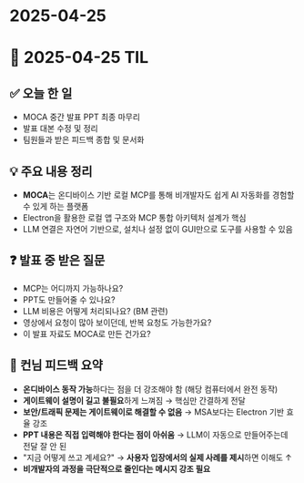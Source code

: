 # 2025-04-25

# 📆 2025-04-25 TIL

## ✅ 오늘 한 일

- MOCA 중간 발표 PPT 최종 마무리
- 발표 대본 수정 및 정리
- 팀원들과 받은 피드백 종합 및 문서화

## 💡 주요 내용 정리

- **MOCA**는 온디바이스 기반 로컬 MCP를 통해 비개발자도 쉽게 AI 자동화를 경험할 수 있게 하는 플랫폼
- Electron을 활용한 로컬 앱 구조와 MCP 통합 아키텍처 설계가 핵심
- LLM 연결은 자연어 기반으로, 설치나 설정 없이 GUI만으로 도구를 사용할 수 있음

## ❓ 발표 중 받은 질문

- MCP는 어디까지 가능하나요?
- PPT도 만들어줄 수 있나요?
- LLM 비용은 어떻게 처리되나요? (BM 관련)
- 영상에서 요청이 많아 보이던데, 반복 요청도 가능한가요?
- 이 발표 자료도 MOCA로 만든 건가요?

## 📝 컨님 피드백 요약

- **온디바이스 동작 가능**하다는 점을 더 강조해야 함 (해당 컴퓨터에서 완전 동작)
- **게이트웨이 설명이 길고 불필요**하게 느껴짐 → 핵심만 간결하게 전달
- **보안/트래픽 문제는 게이트웨이로 해결할 수 없음** → MSA보다는 Electron 기반 효율 강조
- **PPT 내용은 직접 입력해야 한다는 점이 아쉬움** → LLM이 자동으로 만들어주는데 전달 잘 안 된
- "지금 어떻게 쓰고 계세요?" → **사용자 입장에서의 실제 사례를 제시**하면 이해도 ↑
- **비개발자의 과정을 극단적으로 줄인다는 메시지 강조 필요**